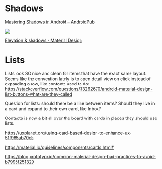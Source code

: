 # Shadows
[Mastering Shadows in Android – AndroidPub](https://android.jlelse.eu/mastering-shadows-in-android-e883ad2c9d5b)

![](https://cdn-images-1.medium.com/max/2000/1*ulL6RTOpVGajGbKu5bce0A.png)

[Elevation & shadows \- Material Design](https://material.io/guidelines/material-design/elevation-shadows.html#elevation-shadows-elevation-android)

# Lists
Lists look SO nice and clean for items that have the exact same layout. Seems like the convention lately is to open
detail view on click instead of expanding a row, like contacts used to do:
https://stackoverflow.com/questions/33262670/android-material-design-list-buttons-what-are-they-called

Question for lists: should there be a line between items? Should they live in a card and expand to their own card, like
Inbox?

Contacts is now a bit all over the board with cards in places they should use lists.

https://uxplanet.org/using-card-based-design-to-enhance-ux-51f965ab70cb

https://material.io/guidelines/components/cards.html#

https://blog.prototypr.io/common-material-design-bad-practices-to-avoid-b7995f251329
